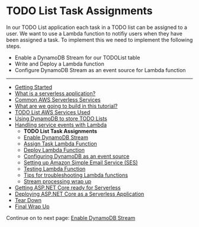 # TODO List Task Assignments

In our TODO List application each task in a TODO list can be assigned to a user. We want to use a Lambda function
to notifiy users when they have been assigned a task. To implement this we need to implement the following steps.

* Enable a DynamoDB Stream for our TODOList table
* Write and Deploy a Lambda function
* Configure DynamoDB Stream as an event source for Lambda function

<!-- Generated Navigation -->
---

* [Getting Started](../GettingStarted.md)
* [What is a serverless application?](../WhatIsServerless.md)
* [Common AWS Serverless Services](../CommonServerlessServices.md)
* [What are we going to build in this tutorial?](../WhatAreWeBuilding.md)
* [TODO List AWS Services Used](../TODOListServices.md)
* [Using DynamoDB to store TODO Lists](../DynamoDBModule/WhatIsDynamoDB.md)
* [Handling service events with Lambda](../StreamProcessing/ServiceEvents.md)
  * **TODO List Task Assignments**
  * [Enable DynamoDB Stream](../StreamProcessing/EnableDynamoDBStream.md)
  * [Assign Task Lambda Function](../StreamProcessing/LookAtLambdaFunction.md)
  * [Deploy Lambda Function](../StreamProcessing/DeployLambdaFunction.md)
  * [Configuring DynamoDB as an event source](../StreamProcessing/ConfigureLambdaEventSource.md)
  * [Setting up Amazon Simple Email Service (SES)](../StreamProcessing/SettingUpSES.md)
  * [Testing Lambda Function](../StreamProcessing/TestingLambdaFunction.md)
  * [Tips for troubleshooting Lambda functions](../StreamProcessing/TroubleshootingLambda.md)
  * [Stream processing wrap up](../StreamProcessing/StreamProcessingWrapup.md)
* [Getting ASP.NET Core ready for Serverless](../ASP.NETCoreFrontend/TheFrontend.md)
* [Deploying ASP.NET Core as a Serverless Application](../DeployingFrontend/DeployingFrontend.md)
* [Tear Down](../TearDown.md)
* [Final Wrap Up](../FinalWrapup.md)

Continue on to next page: [Enable DynamoDB Stream](../StreamProcessing/EnableDynamoDBStream.md)

